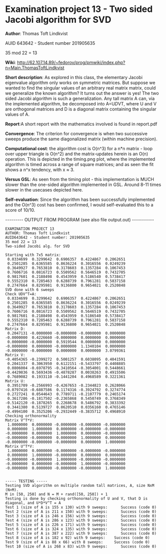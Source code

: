# Examination project 13 - Two sided Jacobi algorithm for SVD

**Author**: Thomas Toft Lindkvist

AUID 643642 - Student number 201905635

35 mod 22 = 13

**Wiki**: http://62.107.14.89/~fedorov/prog/pmwiki/index.php?n=Main.ThomasToftLindkvist

**Short description**: As explored in this class, the elementary Jacobi eigenvalue algorithm only works on symmetric matrices.
But suppose we wanted to find the singular values of an arbitrary real matrix matrix, could we generalize the known algorithm?
It turns out the answer is yes! The two sided Jacobi algorithm is such a generalization. Any tall matrix A can, 
via the implemented algorithm, be decomposed into A=U*D*VT, where U and V are orthogonal matrices and D is a diagonal matrix 
containing the singular values of A.

**Report**:A short report with the mathematics involved is found in report.pdf

**Convergence**: The criterion for convergence is when two successive sweeps produce the same diagonalized matrix (within machine precision).

**Computational cost**: the algorithm cost is O(n^3) for a n*n matrix - loop over upper triangle is O(n^2) and the matrix-updates herein is 
an O(n) operation. This is depicted in the timing.png plot, where the implemented algorithm is timed across a range of square matrices;
and as seen the fit shows a n^x tendency, with x ≈ 3.

**Versus GSL**: As seen from the timing plot - this implementation is MUCH slower than the one-sided algorithm implemented in GSL.
Around 8-11 times slower in the usecases depicted here.

**Self-evaluation**: Since the algorithm has been successfully implemented and the O(n^3) cost has been confirmed, 
I would self-evaluated this to a score of 10/10.


--------- OUTPUT FROM PROGRAM (see also file output.out)  -----------
```
EXAMINATION PROJECT 13
AUTHOR: Thomas Toft Lindkvist
AUID643642 - Student number: 201905635
35 mod 22 = 13
Two-sided Jacobi alg. for SVD

Starting with 7x5 matrix: 
 0.0334699  0.3299642  0.6906357  0.4224867  0.2062651 
 0.2501285  0.6365585  0.8636224  0.3016556  0.0249239 
 0.3649927  0.7653810  0.3178603  0.1357284  0.1067453 
 0.7606716  0.0816723  0.5509562  0.5646519  0.7432705 
 0.9817601  0.2188498  0.4543959  0.5186540  0.5738417 
 0.5552310  0.7285463  0.6288739  0.7961281  0.5837158 
 0.2747664  0.8295981  0.9136800  0.9654021  0.2520848 
SVD done with 6 sweeps
Check UDV^T=A: 
 0.0334699  0.3299642  0.6906357  0.4224867  0.2062651 
 0.2501285  0.6365585  0.8636224  0.3016556  0.0249239 
 0.3649927  0.7653810  0.3178603  0.1357284  0.1067453 
 0.7606716  0.0816723  0.5509562  0.5646519  0.7432705 
 0.9817601  0.2188498  0.4543959  0.5186540  0.5738417 
 0.5552310  0.7285463  0.6288739  0.7961281  0.5837158 
 0.2747664  0.8295981  0.9136800  0.9654021  0.2520848 
Matrix D: 
 0.2047131 -0.0000000 -0.0000000 -0.0000000  0.0000000 
-0.0000000  0.4226660 -0.0000000  0.0000000  0.0000000 
 0.0000000 -0.0000000  0.5919544  0.0000000  0.0000000 
-0.0000000  0.0000000 -0.0000000  1.1340104  0.0000000 
-0.0000000 -0.0000000  0.0000000  0.0000000  3.0799361 
Matrix V: 
-0.4054365 -0.2399272  0.5001257  0.6038095  0.4041591 
 0.2041337  0.3063950  0.6122151 -0.5433797  0.4408885 
 0.0806004 -0.6978795 -0.3410564 -0.3054001  0.5448661 
-0.4429836  0.5693436 -0.4878287  0.0038263  0.4915506 
 0.7689082  0.1933110 -0.1441204  0.4968589  0.3221361 
Matrix U: 
 0.3951709 -0.2566993 -0.4267653 -0.2344823  0.2628066 
-0.0797416 -0.6887586  0.1174316 -0.3924792  0.3274774 
 0.2727241  0.0544643  0.7789711 -0.2107779  0.2465174 
 0.3617286 -0.1817502 -0.2365868  0.5450749  0.3768349 
-0.5142120 -0.1878265  0.2268678  0.5486792  0.3833392 
 0.3441380  0.5139727  0.0620510  0.0356160  0.4765146 
-0.4994100  0.3525206 -0.2932449 -0.3835712  0.4968910 
Checking orthonormality
Matrix V^T*V: 
 1.0000000  0.0000000 -0.0000000 -0.0000000 -0.0000000 
 0.0000000  1.0000000  0.0000000 -0.0000000 -0.0000000 
-0.0000000  0.0000000  1.0000000  0.0000000 -0.0000000 
-0.0000000 -0.0000000  0.0000000  1.0000000  0.0000000 
-0.0000000 -0.0000000 -0.0000000  0.0000000  1.0000000 
Matrix U^T*V: 
 1.0000000  0.0000000 -0.0000000 -0.0000000 -0.0000000 
 0.0000000  1.0000000 -0.0000000  0.0000000  0.0000000 
-0.0000000 -0.0000000  1.0000000 -0.0000000 -0.0000000 
-0.0000000  0.0000000 -0.0000000  1.0000000 -0.0000000 
-0.0000000  0.0000000 -0.0000000 -0.0000000  1.0000000 


----- TESTING -----
Testing SVD algorithm on multiple random tall matrices, A, size NxM (N>M).
M in [50, 250] and N = M + rand([50, 250]) + 1
Testing is done by checking orthonormality of U and V, that D is diagonal, and U*D*V^T = A
Test 1 (size of A is 155 x 130) with 9 sweeps:  	Success (code 0)
Test 2 (size of A is 211 x 150) with 9 sweeps:  	Success (code 0)
Test 3 (size of A is 246 x 156) with 9 sweeps:  	Success (code 0)
Test 4 (size of A is 286 x 123) with 9 sweeps:  	Success (code 0)
Test 5 (size of A is 226 x 171) with 9 sweeps:  	Success (code 0)
Test 6 (size of A is 324 x 135) with 9 sweeps:  	Success (code 0)
Test 7 (size of A is 387 x 222) with 9 sweeps:  	Success (code 0)
Test 8 (size of A is 182 x 92) with 9 sweeps:    Success (code 0)
Test 9 (size of A is 88 x 66) with 8 sweeps:     Success (code 0)
Test 10 (size of A is 268 x 83) with 9 sweeps:  	Success (code 0)
```
